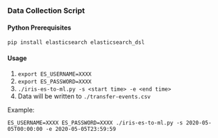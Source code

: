 ### Data Collection Script

#### Python Prerequisites
`pip install elasticsearch elasticsearch_dsl`

#### Usage
1. `export ES_USERNAME=XXXX`
2. `export ES_PASSWORD=XXXX`
3. `./iris-es-to-ml.py -s <start time> -e <end time>`
4. Data will be written to `./transfer-events.csv`

Example:

    ES_USERNAME=XXXX ES_PASSWORD=XXXX ./iris-es-to-ml.py -s 2020-05-05T00:00:00 -e 2020-05-05T23:59:59
